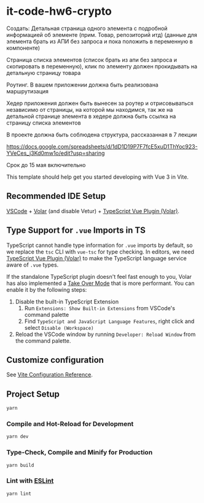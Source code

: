 # it-code-hw6-crypto

Создать:
Детальная страница одного элемента с подробной информацией об элементе (прим. Товар, репозиторий итд) (данные для элемента брать из АПИ без запроса и пока положить в переменную в компоненте)

Страница списка элементов (список брать из апи без запроса и скопировать в переменную), клик по элементу должен прокидывать на детальную страницу товара

Роутинг. В вашем приложении должна быть реализована маршрутизация

Хедер приложения должен быть вынесен за роутер и отрисовываться независимо от страницы, на которой мы находимся, так же на детальной странице элемента в хедере должна быть ссылка на страницу списка элементов

В проекте должна быть соблюдена структура, рассказанная в 7 лекции

https://docs.google.com/spreadsheets/d/1dD1D19P7F7fcE5xuD1ThYoc923-YVeCes_j3Kd0mw1o/edit?usp=sharing

Срок до 15 мая включительно

This template should help get you started developing with Vue 3 in Vite.

## Recommended IDE Setup

[VSCode](https://code.visualstudio.com/) + [Volar](https://marketplace.visualstudio.com/items?itemName=Vue.volar) (and disable Vetur) + [TypeScript Vue Plugin (Volar)](https://marketplace.visualstudio.com/items?itemName=Vue.vscode-typescript-vue-plugin).

## Type Support for `.vue` Imports in TS

TypeScript cannot handle type information for `.vue` imports by default, so we replace the `tsc` CLI with `vue-tsc` for type checking. In editors, we need [TypeScript Vue Plugin (Volar)](https://marketplace.visualstudio.com/items?itemName=Vue.vscode-typescript-vue-plugin) to make the TypeScript language service aware of `.vue` types.

If the standalone TypeScript plugin doesn't feel fast enough to you, Volar has also implemented a [Take Over Mode](https://github.com/johnsoncodehk/volar/discussions/471#discussioncomment-1361669) that is more performant. You can enable it by the following steps:

1. Disable the built-in TypeScript Extension
   1. Run `Extensions: Show Built-in Extensions` from VSCode's command palette
   2. Find `TypeScript and JavaScript Language Features`, right click and select `Disable (Workspace)`
2. Reload the VSCode window by running `Developer: Reload Window` from the command palette.

## Customize configuration

See [Vite Configuration Reference](https://vitejs.dev/config/).

## Project Setup

```sh
yarn
```

### Compile and Hot-Reload for Development

```sh
yarn dev
```

### Type-Check, Compile and Minify for Production

```sh
yarn build
```

### Lint with [ESLint](https://eslint.org/)

```sh
yarn lint
```
